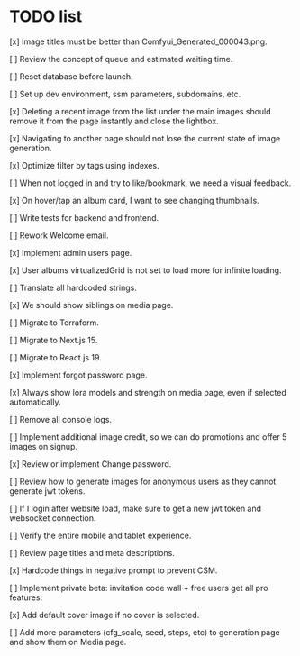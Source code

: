 # TODO list

[x] Image titles must be better than Comfyui_Generated_000043.png.

[ ] Review the concept of queue and estimated waiting time.

[ ] Reset database before launch.

[ ] Set up dev environment, ssm parameters, subdomains, etc.

[x] Deleting a recent image from the list under the main images should remove it from the page instantly and close the lightbox.

[x] Navigating to another page should not lose the current state of image generation.

[x] Optimize filter by tags using indexes.

[ ] When not logged in and try to like/bookmark, we need a visual feedback.

[x] On hover/tap an album card, I want to see changing thumbnails.

[ ] Write tests for backend and frontend.

[ ] Rework Welcome email.

[x] Implement admin users page.

[x] User albums virtualizedGrid is not set to load more for infinite loading.

[ ] Translate all hardcoded strings.

[x] We should show siblings on media page.

[ ] Migrate to Terraform.

[ ] Migrate to Next.js 15.

[ ] Migrate to React.js 19.

[x] Implement forgot password page.

[x] Always show lora models and strength on media page, even if selected automatically.

[ ] Remove all console logs.

[ ] Implement additional image credit, so we can do promotions and offer 5 images on signup.

[x] Review or implement Change password.

[ ] Review how to generate images for anonymous users as they cannot generate jwt tokens.

[ ] If I login after website load, make sure to get a new jwt token and websocket connection.

[ ] Verify the entire mobile and tablet experience.

[ ] Review page titles and meta descriptions.

[x] Hardcode things in negative prompt to prevent CSM.

[ ] Implement private beta: invitation code wall + free users get all pro features.

[x] Add default cover image if no cover is selected.

[ ] Add more parameters (cfg_scale, seed, steps, etc) to generation page and show them on Media page.
